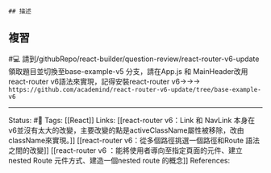 																																																																																																																																																																																																									## 描述





## 複習


#💻 請到/githubRepo/react-builder/question-review/react-router-v6-update領取題目並切換至base-example-v5 分支，請在App.js 和 MainHeader改用react-router v6語法來實現，記得安裝react-router v6->->-> `https://github.com/academind/react-router-v6-update/tree/base-example-v6`



---
Status: #🌱 
Tags:
[[React]]
Links:
[[react-router v6：Link 和 NavLink 本身在v6並沒有太大的改變，主要改變的點是activeClassName屬性被移除，改由className來實現。]]
[[react-router v6：從多個路徑挑選一個路徑和Route 語法之間的改變]]
[[react-router v6 ：能將使用者導向至指定頁面的元件、建立nested Route 元件方式、建造一個nested route 的概念]]
References: